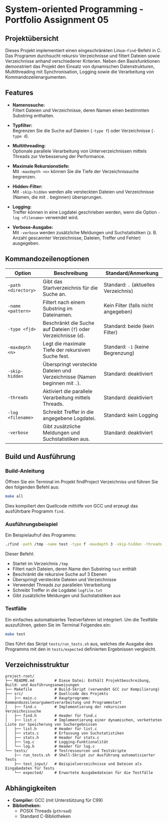 
# System-oriented Programming - Portfolio Assignment 05

## Projektübersicht

Dieses Projekt implementiert einen eingeschränkten Linux-`find`-Befehl in C. Das Programm durchsucht rekursiv Verzeichnisse und filtert Dateien sowie Verzeichnisse anhand verschiedener Kriterien. Neben den Basisfunktionen demonstriert das Projekt den Einsatz von dynamischen Datenstrukturen, Multithreading mit Synchronisation, Logging sowie die Verarbeitung von Kommandozeilenargumenten.

## Features

- **Namenssuche:**  
  Filtert Dateien und Verzeichnisse, deren Namen einen bestimmten Substring enthalten.

- **Typfilter:**  
  Begrenzen Sie die Suche auf Dateien (`-type f`) oder Verzeichnisse (`-type d`).

- **Multithreading:**  
  Optionale parallele Verarbeitung von Unterverzeichnissen mittels Threads zur Verbesserung der Performance.

- **Maximale Rekursionstiefe:**  
  Mit `-maxdepth <n>` können Sie die Tiefe der Verzeichnissuche begrenzen.

- **Hidden-Filter:**  
  Mit `-skip-hidden` werden alle versteckten Dateien und Verzeichnisse (Namen, die mit `.` beginnen) übersprungen.

- **Logging:**  
  Treffer können in eine Logdatei geschrieben werden, wenn die Option `-log <filename>` verwendet wird.

- **Verbose-Ausgabe:**  
  Mit `-verbose` werden zusätzliche Meldungen und Suchstatistiken (z. B. Anzahl gescannter Verzeichnisse, Dateien, Treffer und Fehler) ausgegeben.

## Kommandozeilenoptionen

| Option              | Beschreibung                                                                 | Standard/Anmerkung                    |
|---------------------|------------------------------------------------------------------------------|---------------------------------------|
| `-path <directory>` | Gibt das Startverzeichnis für die Suche an.                                  | Standard: `.` (aktuelles Verzeichnis)  |
| `-name <pattern>`   | Filtert nach einem Substring im Dateinamen.                                  | Kein Filter (falls nicht angegeben)    |
| `-type <f\|d>`       | Beschränkt die Suche auf Dateien (`f`) oder Verzeichnisse (`d`).             | Standard: beide (kein Filter)          |
| `-maxdepth <n>`     | Legt die maximale Tiefe der rekursiven Suche fest.                           | Standard: `-1` (keine Begrenzung)        |
| `-skip-hidden`      | Überspringt versteckte Dateien und Verzeichnisse (Namen beginnen mit `.`).     | Standard: deaktiviert                  |
| `-threads`          | Aktiviert die parallele Verarbeitung mittels Threads.                      | Standard: deaktiviert                  |
| `-log <filename>`   | Schreibt Treffer in die angegebene Logdatei.                                 | Standard: kein Logging                 |
| `-verbose`          | Gibt zusätzliche Meldungen und Suchstatistiken aus.                        | Standard: deaktiviert                  |

## Build und Ausführung

### Build-Anleitung


Öffnen Sie ein Terminal im Projekt findProject Verzeichniss und führen Sie den folgenden Befehl aus:

```bash
make all
```

Dies kompiliert den Quellcode mithilfe von GCC und erzeugt das ausführbare Programm `find`.

### Ausführungsbeispiel

Ein Beispielaufruf des Programms:

```bash
./find -path /tmp -name test -type f -maxdepth 3 -skip-hidden -threads -log logfile.txt -verbose
```

Dieser Befehl:
- Startet im Verzeichnis `/tmp`
- Filtert nach Dateien, deren Name den Substring `test` enthält
- Beschränkt die rekursive Suche auf 3 Ebenen
- Überspringt versteckte Dateien und Verzeichnisse
- Verwendet Threads zur parallelen Verarbeitung
- Schreibt Treffer in die Logdatei `logfile.txt`
- Gibt zusätzliche Meldungen und Suchstatistiken aus

### Testfälle

Ein einfaches automatisiertes Testverfahren ist integriert. Um die Testfälle auszuführen, geben Sie im Terminal Folgendes ein:

```bash
make test
```

Dies führt das Skript `tests/run_tests.sh` aus, welches die Ausgabe des Programms mit den in `tests/expected` definierten Ergebnissen vergleicht.

## Verzeichnisstruktur

```
project-root/
├── README.md         # Diese Datei: Enthält Projektbeschreibung, Build- und Ausführungsanweisungen
├── Makefile          # Build-Skript (verwendet GCC zur Kompilierung)
├── src/              # Quellcode des Projekts
│   ├── main.c        # Hauptprogramm: Kommandozeilenargumentverarbeitung und Programmstart
│   ├── find.c        # Implementierung der rekursiven Verzeichnissuche
│   ├── find.h        # Header für find.c
│   ├── list.c        # Implementierung einer dynamischen, verketteten Liste zur Speicherung von Suchergebnissen
│   ├── list.h        # Header für list.c
│   ├── stats.c       # Erfassung von Suchstatistiken
│   ├── stats.h       # Header für stats.c
│   ├── log.c         # Logging-Funktionalität
│   └── log.h         # Header für log.c
└── tests/            # Testressourcen und Testskripte
    ├── run_tests.sh  # Shell-Skript zur Ausführung automatisierter Tests
    ├── test_input/   # Beispielverzeichnisse und Dateien als Eingabedaten für Tests
    └── expected/     # Erwartete Ausgabedateien für die Testfälle
```

## Abhängigkeiten

- **Compiler:** GCC (mit Unterstützung für C99)
- **Bibliotheken:**  
  - POSIX Threads (`pthread`)
  - Standard C-Bibliotheken


